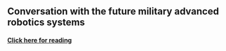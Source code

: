## Conversation with the future military advanced robotics systems

#### [Click here for reading](https://www.google.com/)

